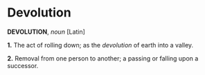 # Devolution

**DEVOLUTION**, _noun_ \[Latin\]

**1.** The act of rolling down; as the _devolution_ of earth into a valley.

**2.** Removal from one person to another; a passing or falling upon a successor.